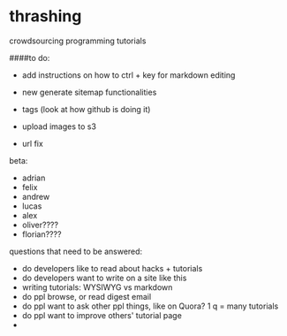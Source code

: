 # thrashing
crowdsourcing programming tutorials

####to do:
* add instructions on how to ctrl + key for markdown editing
* new generate sitemap functionalities

* tags (look at how github is doing it)
* upload images to s3
* url fix

beta: 
- adrian
- felix
- andrew
- lucas
- alex
- oliver????
- florian????

questions that need to be answered:
- do developers like to read about hacks + tutorials
- do developers want to write on a site like this
- writing tutorials: WYSIWYG vs markdown
- do ppl browse, or read digest email
- do ppl want to ask other ppl things, like on Quora? 1 q = many tutorials
- do ppl want to improve others' tutorial page
- 
